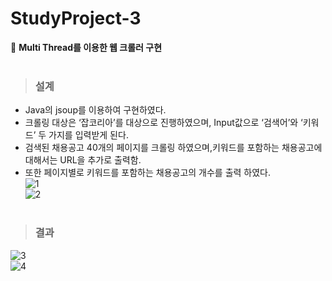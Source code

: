 # StudyProject-3
📱 <strong>Multi Thread를 이용한 웹 크롤러 구현</strong><br><br>

> ### 설계
* Java의 jsoup를 이용하여 구현하였다. 
* 크롤링 대상은 ‘잡코리아’를 대상으로 진행하였으며, Input값으로 ‘검색어’와 ‘키워드’ 두 가지를 입력받게 된다. 
* 검색된 채용공고 40개의 페이지를 크롤링 하였으며,키워드를 포함하는 채용공고에 대해서는 URL을 추가로 출력함. 
* 또한 페이지별로 키워드를 포함하는 채용공고의 개수를 출력 하였다.<br>
![1](https://user-images.githubusercontent.com/76520025/116523154-e0bd3800-a910-11eb-80a3-1d8110df899d.jpg)<br>
![2](https://user-images.githubusercontent.com/76520025/116523146-def37480-a910-11eb-9386-1f0862c43834.jpg)<br/><br/>

> ### 결과
![3](https://user-images.githubusercontent.com/76520025/116523150-df8c0b00-a910-11eb-9968-2e1918d0ade6.JPG)<br>
![4](https://user-images.githubusercontent.com/76520025/116523153-e024a180-a910-11eb-9f30-53925a287fa0.JPG)<br/><br/>
